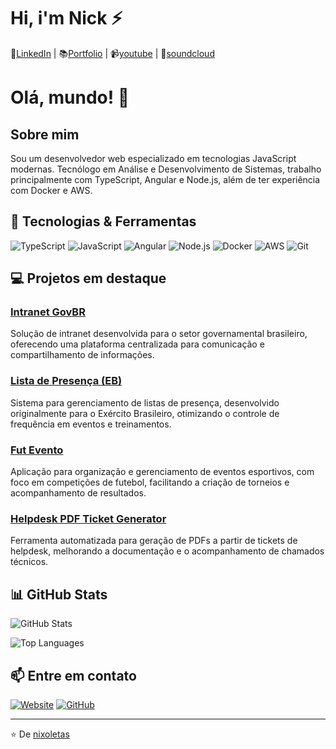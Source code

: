 <h1>Hi, i'm Nick ⚡</h1>

📄[LinkedIn](https://www.linkedin.com/in/nixoletas/)  |  📚[Portfolio](https://nixoletas.github.io/me)  |  📹[youtube](https://youtube.com/nixoletas)  |  🎵[soundcloud](https://soundcloud.com/nixoletas)

# Olá, mundo! 👋

## Sobre mim

Sou um desenvolvedor web especializado em tecnologias JavaScript modernas. Tecnólogo em Análise e Desenvolvimento de Sistemas, trabalho principalmente com TypeScript, Angular e Node.js, além de ter experiência com Docker e AWS.

## 🚀 Tecnologias & Ferramentas

![TypeScript](https://img.shields.io/badge/-TypeScript-3178C6?style=flat-square&logo=typescript&logoColor=white)
![JavaScript](https://img.shields.io/badge/-JavaScript-F7DF1E?style=flat-square&logo=javascript&logoColor=black)
![Angular](https://img.shields.io/badge/-Angular-DD0031?style=flat-square&logo=angular&logoColor=white)
![Node.js](https://img.shields.io/badge/-Node.js-339933?style=flat-square&logo=Node.js&logoColor=white)
![Docker](https://img.shields.io/badge/-Docker-2496ED?style=flat-square&logo=docker&logoColor=white)
![AWS](https://img.shields.io/badge/-AWS-232F3E?style=flat-square&logo=amazon-aws&logoColor=white)
![Git](https://img.shields.io/badge/-Git-F05032?style=flat-square&logo=git&logoColor=white)

## 💻 Projetos em destaque

### [Intranet GovBR](https://github.com/nixoletas/intranet-govbr)
Solução de intranet desenvolvida para o setor governamental brasileiro, oferecendo uma plataforma centralizada para comunicação e compartilhamento de informações.

### [Lista de Presença (EB)](https://github.com/nixoletas/eb-lista-presenca)
Sistema para gerenciamento de listas de presença, desenvolvido originalmente para o Exército Brasileiro, otimizando o controle de frequência em eventos e treinamentos.

### [Fut Evento](https://github.com/nixoletas/fut-evento)
Aplicação para organização e gerenciamento de eventos esportivos, com foco em competições de futebol, facilitando a criação de torneios e acompanhamento de resultados.

### [Helpdesk PDF Ticket Generator](https://github.com/nixoletas/helpdesk-pdf-ticket-generator)
Ferramenta automatizada para geração de PDFs a partir de tickets de helpdesk, melhorando a documentação e o acompanhamento de chamados técnicos.

## 📊 GitHub Stats

![GitHub Stats](https://github-readme-stats.vercel.app/api?username=nixoletas&show_icons=true&theme=dracula)

![Top Languages](https://github-readme-stats.vercel.app/api/top-langs/?username=nixoletas&layout=compact&theme=dracula)

## 📫 Entre em contato

[![Website](https://img.shields.io/badge/Website-nixoletas.github.io-blue?style=flat-square&logo=google-chrome)](https://nixoletas.github.io/me/)
[![GitHub](https://img.shields.io/badge/GitHub-nixoletas-181717?style=flat-square&logo=github)](https://github.com/nixoletas)

---

⭐️ De [nixoletas](https://github.com/nixoletas)

